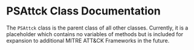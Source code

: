 # PSAttck Class Documentation

The `PSAttck` class is the parent class of all other classes.  Currently, it is a placeholder which contains no variables of methods but is included for expansion to additional MITRE ATT&CK Frameworks in the future.